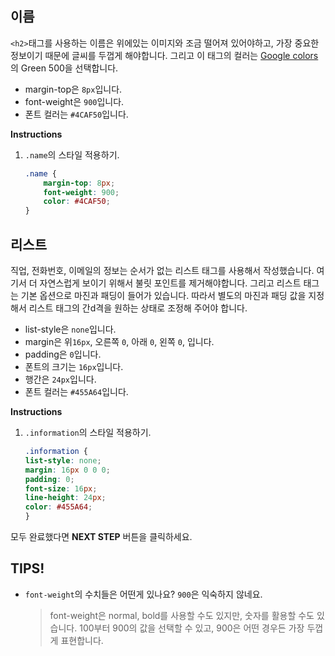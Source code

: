 ## 이름
`<h2>`태그를 사용하는 이름은 위에있는 이미지와 조금 떨어져 있어야하고, 가장 중요한 정보이기 때문에 글씨를 두껍게 해야합니다. 그리고 이 태그의 컬러는 [Google colors][1]의 Green 500을 선택합니다.

* margin-top은 `8px`입니다.
* font-weight은 `900`입니다.  
* 폰트 컬러는 `#4CAF50`입니다.

**Instructions**
1. `.name`의 스타일 적용하기.
    ```css
    .name {
    	margin-top: 8px;
    	font-weight: 900;
    	color: #4CAF50;
    }
    ```



## 리스트
직업, 전화번호, 이메일의 정보는 순서가 없는 리스트 태그를 사용해서 작성했습니다. 여기서 더 자연스럽게 보이기 위해서 불릿 포인트를 제거해야합니다. 그리고 리스트 태그는 기본 옵션으로 마진과 패딩이 들어가 있습니다. 따라서 별도의 마진과 패딩 값을 지정해서 리스트 태그의 간d격을 원하는 상태로 조정해 주어야 합니다.  

* list-style은 `none`입니다.
* margin은 위`16px`, 오른쪽 `0`, 아래 `0`, 왼쪽 `0`, 입니다.  
* padding은 `0`입니다.
* 폰트의 크기는 `16px`입니다.
* 행간은 `24px`입니다.
* 폰트 컬러는 `#455A64`입니다.


**Instructions**
1. `.information`의 스타일 적용하기.
    ```css
    .information {
	list-style: none;
	margin: 16px 0 0 0;
	padding: 0;
	font-size: 16px;
	line-height: 24px;
	color: #455A64;
    }
    ```



모두 완료했다면 **NEXT STEP** 버튼을 클릭하세요.



## TIPS! 
* `font-weight`의 수치들은 어떤게 있나요? `900`은 익숙하지 않네요. 
    > font-weight은 normal, bold를 사용할 수도 있지만, 숫자를 활용할 수도 있습니다. 100부터 900의 값을 선택할 수 있고, 900은 어떤 경우든 가장 두껍게 표현합니다.   


[1]: https://material.io/design/color/#color-usage-palettes
    
